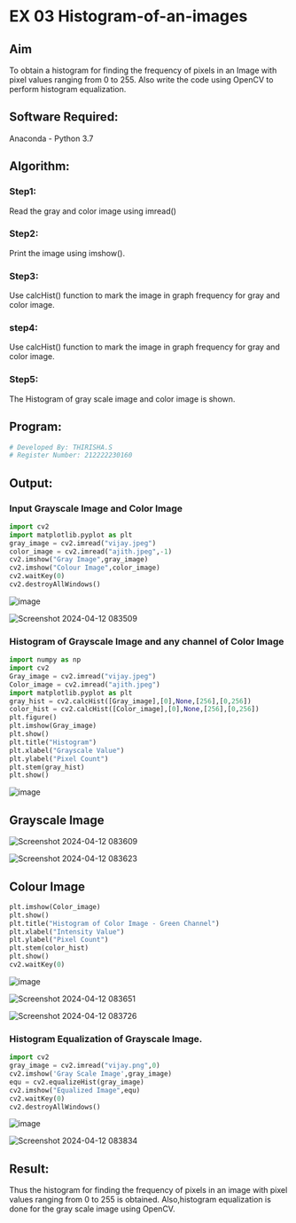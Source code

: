 # EX 03 Histogram-of-an-images
## Aim
To obtain a histogram for finding the frequency of pixels in an Image with pixel values ranging from 0 to 255. Also write the code using OpenCV to perform histogram equalization.

## Software Required:
Anaconda - Python 3.7

## Algorithm:
### Step1:
Read the gray and color image using imread()

### Step2:
Print the image using imshow().



### Step3:
Use calcHist() function to mark the image in graph frequency for gray and color image.

### step4:
Use calcHist() function to mark the image in graph frequency for gray and color image.

### Step5:
The Histogram of gray scale image and color image is shown.


## Program:
```python
# Developed By: THIRISHA.S
# Register Number: 212222230160

```
## Output:

### Input Grayscale Image and Color Image
```python
import cv2
import matplotlib.pyplot as plt
gray_image = cv2.imread("vijay.jpeg")
color_image = cv2.imread("ajith.jpeg",-1)
cv2.imshow("Gray Image",gray_image)
cv2.imshow("Colour Image",color_image)
cv2.waitKey(0)
cv2.destroyAllWindows()
```
![image](https://github.com/Thirisha-s/Histogram-of-an-images/assets/120380280/8115a904-bb00-4ad4-a378-b370fb1464bc)

![Screenshot 2024-04-12 083509](https://github.com/Thirisha-s/Histogram-of-an-images/assets/120380280/15a920ad-9e37-4e68-898f-7384debd6c09)

### Histogram of Grayscale Image and any channel of Color Image
```python
import numpy as np
import cv2
Gray_image = cv2.imread("vijay.jpeg")
Color_image = cv2.imread("ajith.jpeg")
import matplotlib.pyplot as plt
gray_hist = cv2.calcHist([Gray_image],[0],None,[256],[0,256])
color_hist = cv2.calcHist([Color_image],[0],None,[256],[0,256])
plt.figure()
plt.imshow(Gray_image)
plt.show()
plt.title("Histogram")
plt.xlabel("Grayscale Value")
plt.ylabel("Pixel Count")
plt.stem(gray_hist)
plt.show()
```
![image](https://github.com/Thirisha-s/Histogram-of-an-images/assets/120380280/0fb61e70-cd18-4c20-a249-7c9e4bdb4e63)


## Grayscale Image

![Screenshot 2024-04-12 083609](https://github.com/Thirisha-s/Histogram-of-an-images/assets/120380280/daa59928-a2e0-4a83-92b6-80b2e0ae9b37)

![Screenshot 2024-04-12 083623](https://github.com/Thirisha-s/Histogram-of-an-images/assets/120380280/621a3ae4-d07b-4a00-a96d-de80f24cc96e)

## Colour Image
```python
plt.imshow(Color_image)
plt.show()
plt.title("Histogram of Color Image - Green Channel")
plt.xlabel("Intensity Value")
plt.ylabel("Pixel Count")
plt.stem(color_hist)
plt.show()
cv2.waitKey(0)
```
![image](https://github.com/Thirisha-s/Histogram-of-an-images/assets/120380280/b80ea90a-55e6-4ee8-afe3-a1b24fa20e9d)

![Screenshot 2024-04-12 083651](https://github.com/Thirisha-s/Histogram-of-an-images/assets/120380280/6f37eb07-4a18-4df7-b6b3-24d0b1d1db3f)

![Screenshot 2024-04-12 083726](https://github.com/Thirisha-s/Histogram-of-an-images/assets/120380280/a612d921-4953-4486-b152-ef6500711941)

### Histogram Equalization of Grayscale Image.
```python
import cv2
gray_image = cv2.imread("vijay.png",0)
cv2.imshow('Gray Scale Image',gray_image)
equ = cv2.equalizeHist(gray_image)
cv2.imshow("Equalized Image",equ)
cv2.waitKey(0)
cv2.destroyAllWindows()
```
![image](https://github.com/Thirisha-s/Histogram-of-an-images/assets/120380280/cd95c458-86c4-4e12-af89-339584269ee8)


![Screenshot 2024-04-12 083834](https://github.com/Thirisha-s/Histogram-of-an-images/assets/120380280/f2156f52-07a1-485d-ae41-69d4ac86e005)


## Result: 
Thus the histogram for finding the frequency of pixels in an image with pixel values ranging from 0 to 255 is obtained. Also,histogram equalization is done for the gray scale image using OpenCV.
